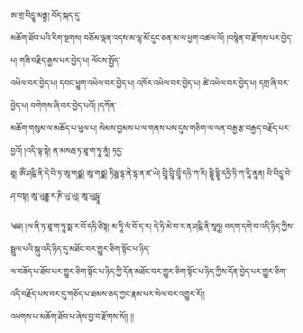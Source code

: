 ﻿  
ཨ་གྲ་བིདྱཱ་མནྟྲ། བོད་སྐད་དུ་  
མཆོག་ཐོབ་པའི་རིག་སྔགས། བཅོམ་ལྡན་འདས་མ་ལྷ་མོ་དུང་ཅན་མ་ལ་ཕྱག་འཚལ་ལོ། །བསྙེན་བ་རྫོགས་པར་བྱེད་པ། གཟི་བརྗིད་རྒྱས་པར་བྱེད་པ། ལོངས་སྤྱོད་  
འཕེལ་བར་བྱེད་པ། དབང་ཕྱུག་འཕེལ་བར་བྱེད་པ། འཁོར་འཕེལ་བར་བྱེད་པ། ཚེ་འཕེལ་བར་བྱེད་པ། དགྲ་ཞི་བར་བྱེད་པ། བགེགས་ཞི་བར་བྱེད་པའོ། །དཀོན་  
མཆོག་གསུམ་ལ་མཆོད་པ་ཕུལ་པ། སེམས་བྱམས་པ་ལ་གནས་པས་དུས་གཅིག་ལ་ལན་བརྒྱ་རྩ་བརྒྱད་བརྗོད་པར་བྱའོ། །འདི་ལྟ་སྟེ། ན་མསརྦ་ཏ་ཐཱ་ག་ཏཱ་ནཱཾ། ཏདྱ་  
ཐཱ། ཨོཾ་ཤངྑི་ནི་དེ་བི་ཏ་ཨཱ་གཙྪ། ཨཱ་གཙྪ། ཏིཥྛ་དྷ་ནེ་དྷ་ན་ཛ་ཡེ། བྲཱི་བྲཱི་བྲཱྀ་དཧི་ཀ་རི། དྷྲཱི་དྷྲཱི་དཧྲི་ཏི་ཀ་རཱི་ནཱན། བི་བིདྱཱ་བེ་ཤ་བསྟ། ཨཱ་ཡུརྡྷ་ར་ཎི་ཡུ་ཡུ། ཨཱ་ཡུཥྦཱ་  
  
༄༅། །ལ་ནི་ཏ་ཐཱ་ག་ཏཱ་སྨ་ར་བོ་དཧི་ཙིཏྟ། མ་ཏཱི་ལཾ་བོ་ད་ར། དེ་ཧི་མེ་བ་ར་ན་ཤངྑི་ནི་སཱཧཱ། བདག་དགེ་བ་འདི་ཉིད་ཀྱིས་སྦྲུལ་པའི་སྐུ་འདི་ཉིད་དུ་མཐོང་བར་གྱུར་ཅིག་སྟོང་པ་ཉིད་  
ལ་བཟོད་པ་ཐོབ་པར་གྱུར་ཅིག་སྟོང་པ་ཉིད་ཀྱི་དོན་མཐོང་བར་གྱུར་ཅིག་སྟོང་པ་ཉིད་ཀྱིས་དོན་བྱེད་པར་གྱུར་ཅིག་འདི་བརྗོད་པས་བར་དུ་གཅོད་པ་ཐམས་ཅད་ཀྱང་རྣམ་པར་སེལ་བར་འགྱུར་རོ།།  
འཕགས་པ་མཆོག་ཐོབ་པ་ཞེས་བྱ་བ་རྫོགས་སོ།། །།  
